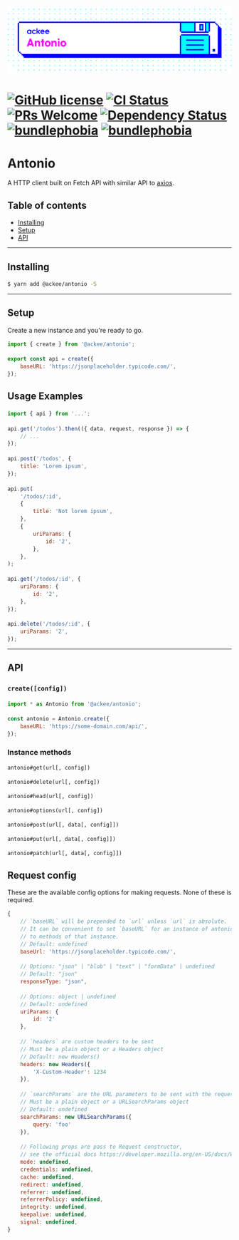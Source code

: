 ![ackee|Antonio](assets/ackee_git_frontend_antonio.png)

# [![GitHub license](https://img.shields.io/badge/license-MIT-blue.svg)](https://github.com/AckeeCZ/antonio/blob/master/LICENSE) [![CI Status](https://img.shields.io/travis/com/AckeeCZ/antonio.svg?style=flat)](https://travis-ci.com/AckeeCZ/antonio) [![PRs Welcome](https://img.shields.io/badge/PRs-welcome-brightgreen.svg)](https://reactjs.org/docs/how-to-contribute.html#your-first-pull-request) [![Dependency Status](https://img.shields.io/david/AckeeCZ/antonio.svg?style=flat-square)](https://david-dm.org/AckeeCZ/antonio) [![bundlephobia](https://flat.badgen.net/bundlephobia/min/@ackee/antonio)](https://bundlephobia.com/result?p=@ackee/antonio) [![bundlephobia](https://flat.badgen.net/bundlephobia/minzip/@ackee/antonio)](https://bundlephobia.com/result?p=@ackee/antonio)

# Antonio

A HTTP client built on Fetch API with similar API to [axios](https://github.com/axios/axios).

## Table of contents

-   [Installing](#installing)
-   [Setup](#setup)
-   [API](#api)

---

## <a name="installing"></a>Installing

```bash
$ yarn add @ackee/antonio -S
```

---

## <a name="setup"></a>Setup

Create a new instance and you're ready to go.

```js
import { create } from '@ackee/antonio';

export const api = create({
    baseURL: 'https://jsonplaceholder.typicode.com/',
});
```

## Usage Examples

```js
import { api } from '...';

api.get('/todos').then(({ data, request, response }) => {
    // ...
});

api.post('/todos', {
    title: 'Lorem ipsum',
});

api.put(
    '/todos/:id',
    {
        title: 'Not lorem ipsum',
    },
    {
        uriParams: {
            id: '2',
        },
    },
);

api.get('/todos/:id', {
    uriParams: {
        id: '2',
    },
});

api.delete('/todos/:id', {
    uriParams: '2',
});
```

---

## <a name="api"></a>API

### `create([config])`

```js
import * as Antonio from '@ackee/antonio';

const antonio = Antonio.create({
    baseURL: 'https://some-domain.com/api/',
});
```

### Instance methods

```
antonio#get(url[, config])

antonio#delete(url[, config])

antonio#head(url[, config])

antonio#options(url[, config])

antonio#post(url[, data[, config]])

antonio#put(url[, data[, config]])

antonio#patch(url[, data[, config]])
```

## Request config

These are the available config options for making requests. None of these is required.

```js
{
    // `baseURL` will be prepended to `url` unless `url` is absolute.
    // It can be convenient to set `baseURL` for an instance of antonio to pass relative URLs
    // to methods of that instance.
    // Default: undefined
    baseUrl: 'https://jsonplaceholder.typicode.com/',

    // Options: "json" | "blob" | "text" | "formData" | undefined
    // Default: "json"
    responseType: "json",

    // Options: object | undefined
    // Default: undefined
    uriParams: {
        id: '2'
    },

    // `headers` are custom headers to be sent
    // Must be a plain object or a Headers object
    // Default: new Headers()
    headers: new Headers({
        'X-Custom-Header': 1234
    }),

    // `searchParams` are the URL parameters to be sent with the request
    // Must be a plain object or a URLSearchParams object
    // Default: undefined
    searchParams: new URLSearchParams({
        query: 'foo'
    }),

    // Following props are pass to Request constructor,
    // see the official docs https://developer.mozilla.org/en-US/docs/Web/API/Request/Request
    mode: undefined,
    credentials: undefined,
    cache: undefined,
    redirect: undefined,
    referrer: undefined,
    referrerPolicy: undefined,
    integrity: undefined,
    keepalive: undefined,
    signal: undefined,
}
```
